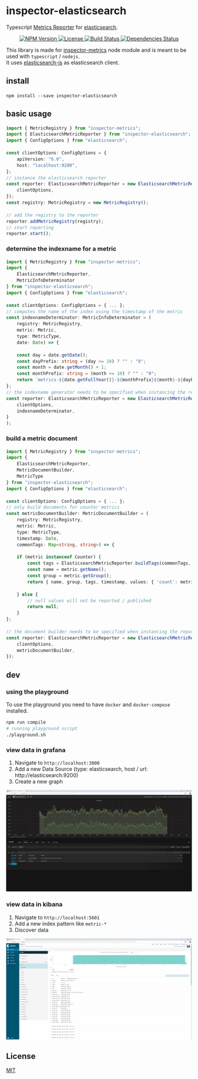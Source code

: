 # inspector-elasticsearch
Typescript [Metrics Reporter](https://github.com/rstiller/inspector-metrics/blob/master/lib/metrics/metric-reporter.ts) for
[elasticsearch](https://www.elastic.co/de/products/elasticsearch).

<p align="center">
    <a href="https://www.npmjs.org/package/inspector-elasticsearch">
        <img src="https://img.shields.io/npm/v/inspector-elasticsearch.svg" alt="NPM Version">
    </a>
    <a href="https://www.npmjs.org/package/inspector-elasticsearch">
        <img src="https://img.shields.io/npm/l/inspector-elasticsearch.svg" alt="License">
    </a>
    <a href="https://travis-ci.org/rstiller/inspector-elasticsearch">
        <img src="http://img.shields.io/travis/rstiller/inspector-elasticsearch/master.svg" alt="Build Status">
    </a>
    <a href="https://david-dm.org/rstiller/inspector-elasticsearch">
        <img src="https://img.shields.io/david/rstiller/inspector-elasticsearch.svg" alt="Dependencies Status">
    </a>
</p>

This library is made for [inspector-metrics](https://github.com/rstiller/inspector-metrics) node module and
is meant to be used with `typescript` / `nodejs`.  
It uses [elasticsearch-js](https://github.com/elastic/elasticsearch-js) as elasticsearch client.

## install

`npm install --save inspector-elasticsearch`

## basic usage

```typescript
import { MetricRegistry } from "inspector-metrics";
import { ElasticsearchMetricReporter } from "inspector-elasticsearch";
import { ConfigOptions } from "elasticsearch";

const clientOptions: ConfigOptions = {
    apiVersion: "6.0",
    host: "localhost:9200",
};
// instance the elasticsearch reporter
const reporter: ElasticsearchMetricReporter = new ElasticsearchMetricReporter({
    clientOptions,
});
const registry: MetricRegistry = new MetricRegistry();

// add the registry to the reporter
reporter.addMetricRegistry(registry);
// start reporting
reporter.start();
```

### determine the indexname for a metric

```typescript
import { MetricRegistry } from "inspector-metrics";
import {
    ElasticsearchMetricReporter,
    MetricInfoDeterminator
} from "inspector-elasticsearch";
import { ConfigOptions } from "elasticsearch";

const clientOptions: ConfigOptions = { ... };
// computes the name of the index using the timestamp of the metric
const indexnameDeterminator: MetricInfoDeterminator = (
    registry: MetricRegistry,
    metric: Metric,
    type: MetricType,
    date: Date) => {
    
    const day = date.getDate();
    const dayPrefix: string = (day >= 10) ? "" : "0";
    const month = date.getMonth() + 1;
    const monthPrefix: string = (month >= 10) ? "" : "0";
    return `metrics-${date.getFullYear()}-${monthPrefix}${month}-${dayPrefix}${day}`;
};
// the indexname generator needs to be specified when instancing the reporter
const reporter: ElasticsearchMetricReporter = new ElasticsearchMetricReporter({
    clientOptions,
    indexnameDeterminator, 
}
);
```

### build a metric document

```typescript
import { MetricRegistry } from "inspector-metrics";
import {
    ElasticsearchMetricReporter,
    MetricDocumentBuilder,
    MetricType
} from "inspector-elasticsearch";
import { ConfigOptions } from "elasticsearch";

const clientOptions: ConfigOptions = { ... };
// only build documents for counter metrics
const metricDocumentBuilder: MetricDocumentBuilder = (
    registry: MetricRegistry,
    metric: Metric,
    type: MetricType,
    timestamp: Date,
    commonTags: Map<string, string>) => {

    if (metric instanceof Counter) {
        const tags = ElasticsearchMetricReporter.buildTags(commonTags, metric);
        const name = metric.getName();
        const group = metric.getGroup();
        return { name, group, tags, timestamp, values: { 'count': metric.getCount() }, type };

    } else {
        // null values will not be reported / published
        return null;
    }
};

// the document builder needs to be specified when instancing the reporter
const reporter: ElasticsearchMetricReporter = new ElasticsearchMetricReporter({
    clientOptions,
    metricDocumentBuilder,
});
```

## dev

### using the playground

To use the playground you need to have `docker` and `docker-compose` installed.

```bash
npm run compile
# running playground script
./playground.sh
```

### view data in grafana

1. Navigate to `http://localhost:3000`
1. Add a new Data Source (type: elasticsearch, host / url: http://elasticsearch:9200)
1. Create a new graph

![](assets/grafana.png)

### view data in kibana

1. Navigate to `http://localhost:5601`
1. Add a new index pattern like `metric-*`
1. Discover data

![](assets/kibana.png)

## License

[MIT](https://www.opensource.org/licenses/mit-license.php)
